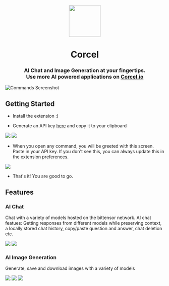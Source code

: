 <p align="center">
    <img width=100 src="icon.png">
</p>

<h1 align="center">Corcel</h1>

<h3 align="center">
    AI Chat and Image Generation at your fingertips.<br>
    Use more AI powered applications on <a href="https://corcel.io">Corcel.io</a>
</h3>

![Commands Screenshot](corcel-commands-screenshot.png)

## Getting Started

- Install the extension :)

- Generate an API key [here](https://app.corcel.io/dashboard/api-keys) and copy it to your clipboard

![](generate-api-key.png)
![](api-key.png)

- When you open any command, you will be greeted with this screen. Paste in your API key. If you don't see this, you can always update this in the extension preferences.

![](type-api-key.png)

- That's it! You are good to go.

## Features

### AI Chat

Chat with a variety of models hosted on the bittensor network. AI chat featues: Getting responses from different models while preserving context, a locally stored chat history, copy/paste question and answer, chat deletion etc.

![](chat-screenshot.png)
![](chat-list-screenshot.png)

### AI Image Generation

Generate, save and download images with a variety of models

![](image-gen-screenshot.png)
![](generated-images.png)
![](generated-image.png)
